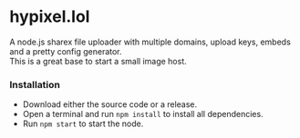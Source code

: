# hypixel.lol
A node.js sharex file uploader with multiple domains, upload keys, embeds and a pretty config generator.  
This is a great base to start a small image host.  

### Installation
- Download either the source code or a release.
- Open a terminal and run `npm install` to install all dependencies.
- Run `npm start` to start the node.

